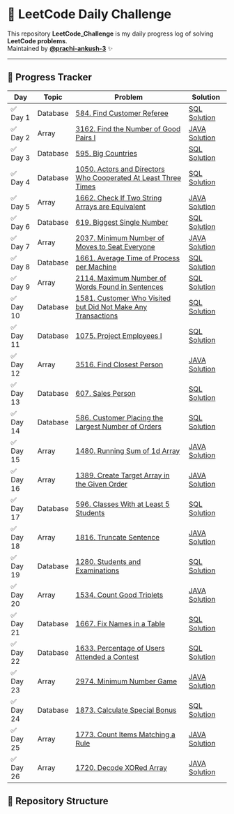 # 🚀 LeetCode Daily Challenge  

This repository **LeetCode_Challenge** is my daily progress log of solving **LeetCode problems**.  
Maintained by **[@prachi-ankush-3](https://github.com/prachi-ankush-3)** ✨  

---

## 📅 Progress Tracker  

| Day | Topic | Problem | Solution |
|-----|-------|---------|----------|
| ✅ Day 1 | Database | [584. Find Customer Referee](https://leetcode.com/problems/find-customer-referee/) | [SQL Solution](./584_FindCustomerReferee.sql) |
| ✅ Day 2 | Array | [3162. Find the Number of Good Pairs I ](https://leetcode.com/problems/find-the-number-of-good-pairs-i?envType=problem-list-v2&envId=array) | [JAVA Solution](https://github.com/prachi-ankush-3/LeetCode_Challenge/blob/main/3162.%20Find%20the%20Number%20of%20Good%20Pairs%20I.) |
| ✅ Day 3 | Database | [595. Big Countries](https://leetcode.com/problems/big-countries?envType=problem-list-v2&envId=database) | [SQL Solution](https://github.com/prachi-ankush-3/LeetCode_Challenge/blob/main/595.%20Big%20Countries.sql) |
| ✅ Day 4 | Database | [1050. Actors and Directors Who Cooperated At Least Three Times](https://leetcode.com/problems/actors-and-directors-who-cooperated-at-least-three-times?envType=problem-list-v2&envId=database) | [SQL Solution](https://github.com/prachi-ankush-3/LeetCode_Challenge/blob/main/1050._Actors%20and%20Directors%20Who%20Cooperated%20At%20Least%20Three%20Times) |
| ✅ Day 5 | Array | [1662. Check If Two String Arrays are Equivalent](https://leetcode.com/problems/check-if-two-string-arrays-are-equivalent?envType=problem-list-v2&envId=array)| [JAVA Solution](https://github.com/prachi-ankush-3/LeetCode_Challenge/blob/main/1662_Check%20If%20Two%20String%20Arrays%20are%20Equivalent) |
| ✅ Day 6 | Database | [619. Biggest Single Number](https://leetcode.com/problems/biggest-single-number?envType=problem-list-v2&envId=database) | [SQL Solution](https://github.com/prachi-ankush-3/LeetCode_Challenge/blob/2c30b434115c46ff15acc41e449bdc0486303a97/619.%20Biggest%20Single%20Number) |
| ✅ Day 7 | Array | [2037. Minimum Number of Moves to Seat Everyone](https://leetcode.com/problems/minimum-number-of-moves-to-seat-everyone?envType=problem-list-v2&envId=array) | [JAVA Solution](https://github.com/prachi-ankush-3/LeetCode_Challenge/blob/258458ba8f3dcf1480fd8c56a7fa5ec8c2184211/2037_%20Minimum%20Number%20of%20Moves%20to%20Seat%20Everyone) |
| ✅ Day 8 | Database | [1661. Average Time of Process per Machine](https://leetcode.com/problems/average-time-of-process-per-machine) | [SQL Solution](https://github.com/prachi-ankush-3/LeetCode_Challenge/blob/cbd73d8283198e622865c97f387773fca5df24bd/1661_Average%20Time%20of%20Process%20per%20Machine) |
| ✅ Day 9 | Array | [2114. Maximum Number of Words Found in Sentences](https://leetcode.com/problems/maximum-number-of-words-found-in-sentences?envType=problem-list-v2&envId=array) | [SQL Solution](https://github.com/prachi-ankush-3/LeetCode_Challenge/blob/c7d7f25d1099ad5067b7f049cccdab3675b806fb/2114_Maximum%20Number%20of%20Words%20Found%20in%20Sentences) |
| ✅ Day 10 | Database | [1581. Customer Who Visited but Did Not Make Any Transactions](https://leetcode.com/problems/customer-who-visited-but-did-not-make-any-transactions?envType=problem-list-v2&envId=database) | [SQL Solution](https://github.com/prachi-ankush-3/LeetCode_Challenge/blob/ef91a4bd340a2f967522d2f39f927b4e87aac81f/1581_Customer%20Who%20Visited%20but%20Did%20Not%20Make%20Any%20Transactions) |
| ✅ Day 11 | Database | [1075. Project Employees I](https://leetcode.com/problems/project-employees-i) | [SQL Solution](https://github.com/prachi-ankush-3/LeetCode_Challenge/blob/e9575baa9c520e8e5e44ccacdf46c740ebebae5e/1075_Project%20Employees%20I) |
| ✅ Day 12 | Array | [3516. Find Closest Person](https://leetcode.com/problems/find-closest-person) | [JAVA Solution](https://github.com/prachi-ankush-3/LeetCode_Challenge/blob/6c7b70ff2966318e39405dc38e88552a76e6f9b4/3516_Find%20Closest%20Person) |
| ✅ Day 13 | Database | [607. Sales Person](https://leetcode.com/problems/sales-person?envType=problem-list-v2&envId=database) | [SQL Solution]( https://github.com/prachi-ankush-3/LeetCode_Challenge/blob/bd048e98135562010f578e461098bcb7142ce811/607_%20Sales%20Person) |
| ✅ Day 14 | Database | [586. Customer Placing the Largest Number of Orders](https://leetcode.com/problems/customer-placing-the-largest-number-of-orders?envType=problem-list-v2&envId=database) | [SQL Solution](https://github.com/prachi-ankush-3/LeetCode_Challenge/blob/d6786c247aeb2a0aa30eeb04e441044ed4ff1a4f/586_Customer%20Placing%20the%20Largest%20Number%20of%20Orders) |
| ✅ Day 15 | Array | [1480. Running Sum of 1d Array](https://leetcode.com/problems/running-sum-of-1d-array?envType=problem-list-v2&envId=array) | [JAVA Solution](https://github.com/prachi-ankush-3/LeetCode_Challenge/blob/9fdf371033d114748222633505bbf27a33f264ca/1480_Running%20Sum%20of%201d%20Array) |
| ✅ Day 16 | Array | [1389. Create Target Array in the Given Order](https://leetcode.com/problems/create-target-array-in-the-given-order?envType=problem-list-v2&envId=array) | [JAVA Solution](https://github.com/prachi-ankush-3/LeetCode_Challenge/blob/41539242463552442b3894b7a5f923a1a2004a32/1389_Create%20Target%20Array%20in%20the%20Given%20Order) |
| ✅ Day 17 | Database | [596. Classes With at Least 5 Students](https://leetcode.com/problems/classes-with-at-least-5-students?envType=problem-list-v2&envId=database) | [SQL Solution](https://github.com/prachi-ankush-3/LeetCode_Challenge/blob/4948f974b02abb67a048ef8677a5c2e967020729/596_Classes%20With%20at%20Least%205%20Students) |
| ✅ Day 18 | Array | [1816. Truncate Sentence](https://leetcode.com/problems/truncate-sentence?envType=problem-list-v2&envId=array) | [JAVA Solution](https://github.com/prachi-ankush-3/LeetCode_Challenge/blob/966a365b4bf3daa8c18e66e77766e9f3ccad00ff/1816_Truncate%20Sentence) |
| ✅ Day 19 | Database | [1280. Students and Examinations](https://leetcode.com/problems/students-and-examinations?envType=problem-list-v2&envId=database) | [SQL Solution](https://github.com/prachi-ankush-3/LeetCode_Challenge/blob/17ca2d5db90151babb3f701e0dadc655d9c7870b/1280_Students%20and%20Examinationsl) |
| ✅ Day 20 | Array | [1534. Count Good Triplets](https://leetcode.com/problems/count-good-triplets?envType=problem-list-v2&envId=array) | [JAVA Solution](https://github.com/prachi-ankush-3/LeetCode_Challenge/blob/6e805d3dcf7333490f7d68b132d7596d464f7c57/1534_Count%20Good%20Triplets) |
| ✅ Day 21 | Database | [1667. Fix Names in a Table](https://leetcode.com/problems/fix-names-in-a-table?envType=problem-list-v2&envId=database) | [SQL Solution](https://github.com/prachi-ankush-3/LeetCode_Challenge/blob/e3c38ab31ac557e79b72dd3ccbb2b29749cedd4f/1667_Fix%20Names%20in%20a%20Table) |
| ✅ Day 22 | Database | [1633. Percentage of Users Attended a Contest](https://leetcode.com/problems/percentage-of-users-attended-a-contest) | [SQL Solution](https://github.com/prachi-ankush-3/LeetCode_Challenge/blob/40ab23337740f3db2a5e7b42eee21a7c41c1edd5/1633_Percentage%20of%20Users%20Attended%20a%20Contest) |
| ✅ Day 23 | Array | [2974. Minimum Number Game]( https://leetcode.com/problems/minimum-number-game?envType=problem-list-v2&envId=array) | [JAVA Solution](https://github.com/prachi-ankush-3/LeetCode_Challenge/blob/9c1d14be92bf0b04a4a9d17041d19aba05f363fa/2974_Minimum%20Number%20Game) |
| ✅ Day 24 | Database | [1873. Calculate Special Bonus](https://leetcode.com/problems/calculate-special-bonus?envType=problem-list-v2&envId=database) | [SQL Solution](https://github.com/prachi-ankush-3/LeetCode_Challenge/blob/184acb4ea4c7db842475e95ce0c0f6a734c78c25/1873_Calculate%20Special%20Bonus) |
| ✅ Day 25 | Array | [1773. Count Items Matching a Rule](https://leetcode.com/problems/count-items-matching-a-rule?envType=problem-list-v2&envId=array) | [JAVA Solution](https://github.com/prachi-ankush-3/LeetCode_Challenge/blob/2aed71970a808017db306de1ab85b8b0e476ab58/1773_Count%20Items%20Matching%20a%20Rul) |
| ✅ Day 26 | Array | [1720. Decode XORed Array](https://leetcode.com/problems/decode-xored-array?envType=problem-list-v2&envId=array) | [JAVA Solution](https://github.com/prachi-ankush-3/LeetCode_Challenge/blob/22659371f06419d97c8bbde95365cfbc1fe24345/1720_Decode%20XORed%20Array) |







## 📂 Repository Structure  


